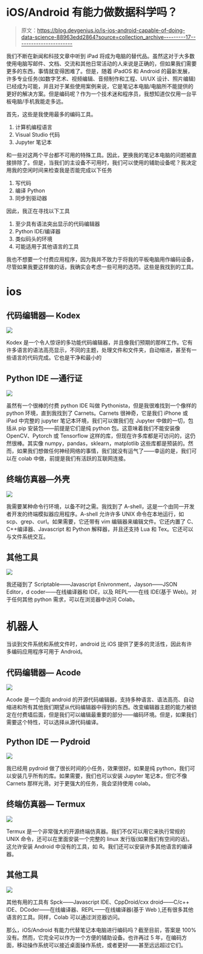 # iOS/Android 有能力做数据科学吗？

> 原文：<https://blog.devgenius.io/is-ios-android-capable-of-doing-data-science-88963edd2864?source=collection_archive---------17----------------------->

我们不断在新闻和科技文章中听到 iPad 将成为电脑的替代品。虽然这对于大多数使用电脑写邮件、文档、交流和其他日常活动的人来说是正确的，但如果我们需要更多的东西，事情就变得困难了。但是，随着 iPadOS 和 Android 的最新发展，许多专业任务(如数字艺术、视频编辑、音频制作和工程、UI/UX 设计、照片编辑)已经成为可能，并且对于某些使用案例来说，它是笔记本电脑/电脑所不能提供的更好的解决方案。但是编码呢？作为一个技术迷和程序员，我想知道仅仅用一台平板电脑/手机我能走多远。

首先，这些是我使用最多的编码工具。

1.  计算机编程语言
2.  Visual Studio 代码
3.  Jupyter 笔记本

和一些对这两个平台都不可用的特殊工具。因此，更换我的笔记本电脑的问题被直接排除了。但是，当我们的主设备不可用时，我们可以使用的辅助设备呢？我决定用我的空闲时间来检查我是否能完成以下任务

1.  写代码
2.  编译 Python
3.  同步到驱动器

因此，我正在寻找以下工具

1.  至少具有语法突出显示的代码编辑器
2.  Python IDE/编译器
3.  类似码头的环境
4.  可能适用于其他语言的工具

我也不想要一个付费应用程序，因为我并不致力于将我的平板电脑用作编码设备，尽管如果我要这样做的话，我确实会考虑一些可用的选项。这些是我找到的工具。

# ios

## 代码编辑器— Kodex

![](img/458675d0d309162ee65e9df279aba30d.png)

Kodex 是一个令人惊讶的多功能代码编辑器，并且像我们预期的那样工作。它有许多语言的语法高亮显示，不同的主题，处理文件和文件夹，自动缩进，甚至有一些语言的代码完成。它也是干净和最小的

## Python IDE —通行证

![](img/141d7e0d95ec0df9a301cd574ffd55d4.png)

虽然有一个很棒的付费 python IDE 叫做 Pythonista，但是我很难找到一个像样的 python 环境，直到我找到了 Carnets。Carnets 很神奇，它是我们 iPhone 或 iPad 中完整的 jupyter 笔记本环境，我们可以做我们在 Jupyter 中做的一切，包括从 pip 安装包——前提是它们是纯 python 包。这意味着我们不能安装像 OpenCV、Pytorch 或 Tensorflow 这样的库，但现在许多库都是可访问的，这仍然很棒。其实像 numpy，pandas，sklearn，matplotlib 这些库都是预装的。然而，如果我们想做任何神经网络的事情，我们就没有运气了——幸运的是，我们可以在 colab 中做，前提是我们有活跃的互联网连接。

## 终端仿真器—外壳

![](img/6c69923d91d6aef10ca8abc4d1f187d1.png)

我需要某种命令行环境，以备不时之需。我找到了 A-shell，这是一个由同一开发者开发的终端模拟器应用程序。A-shell 允许许多 UNIX 命令在本地运行，如 scp、grep、curl。如果需要，它还带有 vim 编辑器来编辑文件。它还内置了 C、C++编译器、Javascript 和 Python 解释器，并且还支持 Lua 和 Tex。它还可以与文件系统交互。

## 其他工具

![](img/9e7b0602613f1456cceb6c9bc9c22c65.png)

我还碰到了 Scriptable——Javascript Enivronment，Jayson——JSON Editor，d coder——在线编译器和 IDE，以及 REPL——在线 IDE(基于 Web)。对于任何其他 python 需求，可以在浏览器中访问 Colab。

# 机器人

当谈到文件系统和系统文件时，android 比 iOS 提供了更多的灵活性，因此有许多编码应用程序可用于 Android。

## 代码编辑器— Acode

![](img/99ec17dcbc88545f96c1c6ec28eefcb4.png)

Acode 是一个面向 android 的开源代码编辑器，支持多种语言、语法高亮、自动缩进和所有其他我们期望从代码编辑器中得到的东西。改变编辑器主题的能力被锁定在付费墙后面，但是我们可以编辑最重要的部分——编码环境。但是，如果我们需要这个特性，可以选择从源代码编译。

## Python IDE — Pydroid

![](img/042e16204eb1f73088851f709709d87a.png)

我已经用 pydroid 做了很长时间的小任务，效果很好。如果是纯 python，我们可以安装几乎所有的库。如果需要，我们也可以安装 Jupyter 笔记本，但它不像 Carnets 那样光滑。对于更强大的任务，我会坚持使用 colab。

## 终端仿真器— Termux

![](img/f3e8185eee7c135ba932ac9ba28be4e2.png)

Termux 是一个非常强大的开源终端仿真器。我们不仅可以用它来执行常规的 UNIX 命令，还可以在里面安装一个完整的 linux 发行版(如果我们有空间的话)。这允许安装 Android 中没有的工具，如 R。我们还可以安装许多其他语言的编译器。

## 其他工具

![](img/d253a6646fd740f31002328a057d6112.png)

其他有用的工具有 Spck——Javascript IDE、CppDroid/cxx droid——C/c++ IDE、DCoder——在线编译器、REPL——在线编译器(基于 Web ),还有很多其他语言的工具。同样，Colab 可以通过浏览器访问。

那么，iOS/Android 有能力代替笔记本电脑进行编码吗？截至目前，答案是 100%没有。然而，它完全可以作为一个方便的辅助设备。也许再过 5 年，在编码方面，移动操作系统可以接近桌面操作系统，或者更好——甚至远远超过它们。